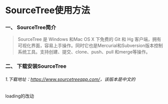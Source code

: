 # SourceTree使用方法

### 一、 SourceTree简介
>SourceTree 是 Windows 和Mac OS X 下免费的 Git 和 Hg 客户端，拥有可视化界面，容易上手操作。同时它也是Mercurial和Subversion版本控制系统工具。支持创建、提交、clone、push、pull 和merge等操作。

### 二、 下载安装SourceTree
###### 1.下载地址：<https://www.sourcetreeapp.com/>，该版本是中文的

loading的改动